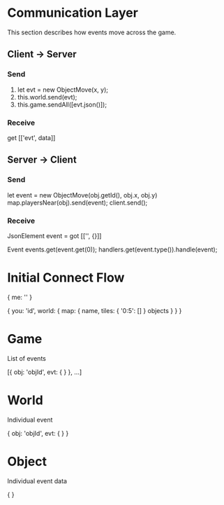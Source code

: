 
# Communication Layer

This section describes how events move across the game.

## Client -> Server

### Send

 1. let evt = new ObjectMove(x, y);
 2. this.world.send(evt);
 3. this.game.sendAll([evt.json()]);

### Receive

get [['evt', data]]

## Server -> Client

### Send

let event = new ObjectMove(obj.getId(), obj.x, obj.y)
map.playersNear(obj).send(event);
client.send();

### Receive

JsonElement event = got [['', {}]]

Event events.get(event.get(0));
handlers.get(event.type()).handle(event);

# Initial Connect Flow


<ws connect>

{
    me: '<tok>'
}

{
    you: 'id',
    world: {
        map: {
            name,
            tiles: {
                '0:5': []
            }
            objects
        }
    }
}

<server sub to map>


# Game

List of events

[{
    obj: 'objId',
    evt: { <event> }
}, ...]

# World

Individual event

{
    obj: 'objId',
    evt: { <event> }
}

# Object

Individual event data

{ <event> }